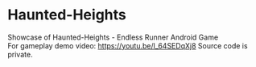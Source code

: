 # Haunted-Heights
Showcase of Haunted-Heights - Endless Runner Android Game <br/>
For gameplay demo video: https://youtu.be/l_64SEDqXj8
Source code is private. 
